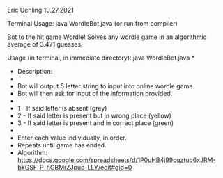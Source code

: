 Eric Uehling 
10.27.2021

Terminal Usage: java WordleBot.java (or run from compiler)

Bot to the hit game Wordle! Solves any wordle game in an algorithmic average of 3.471 guesses.

Usage (in terminal, in immediate directory): java WordleBot.java
 * 
 * Description: 
 * 
 * Bot will output 5 letter string to input into online wordle game. 
 * Bot will then ask for input of the information provided.
 * 
 *  1 - If said letter is absent (grey)
 *  2 - If said letter is present but in wrong place (yellow)
 *  3 - If said letter is present and in correct place (green)
 * 
 * Enter each value individually, in order.
 * Repeats until game has ended.
 * Algorithm: https://docs.google.com/spreadsheets/d/1P0uHB4j99cqztub6xJRM-bYGSF_P_hGBMrZJpuo-LLY/edit#gid=0
